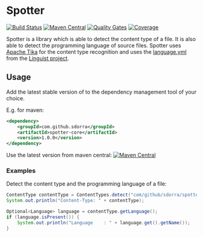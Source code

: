 # Spotter

[![Build Status](https://travis-ci.org/sdorra/spotter.svg?branch=master)](https://travis-ci.org/sdorra/spotter)
[![Maven Central](https://img.shields.io/maven-central/v/com.github.sdorra/spotter.svg)](http://search.maven.org/#search%7Cga%7C1%7Ca%3A%22spotter%22)
[![Quality Gates](https://sonarcloud.io/api/badges/gate?key=com.github.sdorra%3Aspotter)](https://sonarcloud.io/dashboard?id=com.github.sdorra%3Aspotter)
[![Coverage](https://sonarcloud.io/api/badges/measure?key=com.github.sdorra%3Aspotter&metric=coverage)](https://sonarcloud.io/dashboard?id=com.github.sdorra%3Aspotter)

Spotter is a library which is able to detect the content type of a file. 
It is also able to detect the programming language of source files. 
Spotter uses [Apache Tika](https://tika.apache.org/) for the content type recognition and uses the [language.yml](https://raw.githubusercontent.com/github/linguist/master/lib/linguist/languages.yml) from the [Linguist project](https://github.com/github/linguist).

## Usage

Add the latest stable version of to the dependency management tool of your choice.

E.g. for maven:

```xml
<dependency>
    <groupId>com.github.sdorra</groupId>
    <artifactId>spotter-core</artifactId>
    <version>1.0.0</version>
</dependency>
```

Use the latest version from maven central: [![Maven Central](https://img.shields.io/maven-central/v/com.github.sdorra/spotter.svg)](http://search.maven.org/#search%7Cga%7C1%7Ca%3A%22spotter%22)

### Examples

Detect the content type and the programming language of a file:

```java
ContentType contentType = ContentTypes.detect("com/github/sdorra/spotter/Language.java");
System.out.println("Content-Type: " + contentType);

Optional<Language> language = contentType.getLanguage();
if (language.isPresent()) {
    System.out.println("Language    : " + language.get().getName());
}
```
